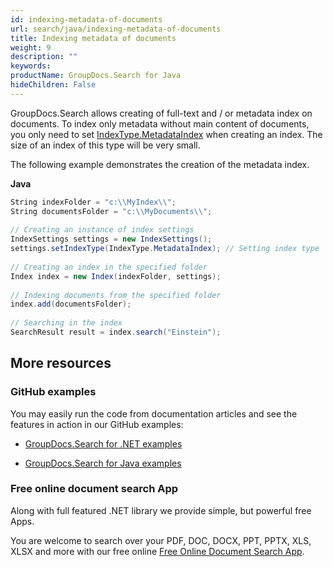 ```yaml
---
id: indexing-metadata-of-documents
url: search/java/indexing-metadata-of-documents
title: Indexing metadata of documents
weight: 9
description: ""
keywords: 
productName: GroupDocs.Search for Java
hideChildren: False
---
```

GroupDocs.Search allows creating of full-text and / or metadata index on documents. To index only metadata without main content of documents, you only need to set [IndexType.MetadataIndex](https://apireference.groupdocs.com/search/java/com.groupdocs.search.options/IndexType#MetadataIndex) when creating an index. The size of an index of this type will be very small.

The following example demonstrates the creation of the metadata index.

**Java**

```csharp
String indexFolder = "c:\\MyIndex\\";
String documentsFolder = "c:\\MyDocuments\\";
 
// Creating an instance of index settings
IndexSettings settings = new IndexSettings();
settings.setIndexType(IndexType.MetadataIndex); // Setting index type
 
// Creating an index in the specified folder
Index index = new Index(indexFolder, settings);
 
// Indexing documents from the specified folder
index.add(documentsFolder);
 
// Searching in the index
SearchResult result = index.search("Einstein");
```

## More resources

### GitHub examples

You may easily run the code from documentation articles and see the features in action in our GitHub examples:

*   [GroupDocs.Search for .NET examples](https://github.com/groupdocs-search/GroupDocs.Search-for-.NET)
    
*   [GroupDocs.Search for Java examples](https://github.com/groupdocs-search/GroupDocs.Search-for-Java)
    

### Free online document search App

Along with full featured .NET library we provide simple, but powerful free Apps.

You are welcome to search over your PDF, DOC, DOCX, PPT, PPTX, XLS, XLSX and more with our free online [Free Online Document Search App](https://products.groupdocs.app/search).

